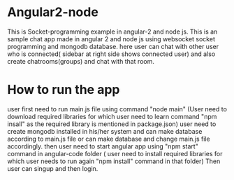 # Angular2-node
This is Socket-programming example in angular-2 and node js.
This is an sample chat app made in angular 2 and node js using websocket socket programming and mongodb database.
here user can chat with other user who is connected( sidebar at right side shows connected user) and also create chatrooms(groups) and chat with that room.


# How to run the app
user first need to run main.js file using command "node main" (User need to download required libraries for which user need to learn command "npm insall" as the required library is mentioned in package.json)
user need to create mongodb installed in his/her system and can make database according to main.js file or can make database and change main.js file accordingly.
then user need to start angular app using "npm start" command in angular-code folder ( user need to install required libraries for which user needs to run again "npm install" command in that folder)
Then user can singup and then login.

